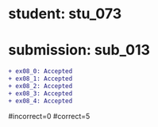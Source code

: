 # student: stu_073
# submission: sub_013

```diff
+ ex08_0: Accepted
+ ex08_1: Accepted
+ ex08_2: Accepted
+ ex08_3: Accepted
+ ex08_4: Accepted
```
#incorrect=0
#correct=5
